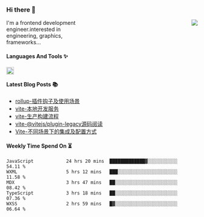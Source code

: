 <!--
**zhaohuanyuu/zhaohuanyuu** is a ✨ _special_ ✨ repository because its `README.md` (this file) appears on your GitHub profile.
-->

### Hi there 👋

<picture>
  <source media="(prefers-color-scheme: dark)" srcset="https://github-readme-stats.vercel.app/api?username=zhaohuanyuu&count_private=true&show_icons=true&theme=city_lights&hide_title=true">
  <img align="right" src="https://github-readme-stats.vercel.app/api?username=zhaohuanyuu&count_private=true&show_icons=true&hide_title=true">
</picture>

<p align="left" style="width:40%">I'm a frontend development engineer.interested in engineering, graphics, frameworks...</p>

#### Languages And Tools ✨

<img align="left" height="20" src="https://skillicons.dev/icons?i=js,ts,nodejs,rust,react,vue,svelte,gatsby,graphql,nestjs" />

</br>

#### Latest Blog Posts 📚
<!-- BLOG-POST-LIST:START -->
- [rollup-插件钩子及使用场景](https://auu.zone/post/rollup-plugin)
- [vite-本地开发服务](https://auu.zone/post/vite-server)
- [vite-生产构建流程](https://auu.zone/post/vite-build)
- [vite-@vitejs/plugin-legacy源码阅读](https://auu.zone/post/vite-legacy)
- [Vite-不同场景下的集成及配置方式](https://auu.zone/post/vite-integrations)
<!-- BLOG-POST-LIST:END -->

#### Weekly Time Spend On ⏳
<!--START_SECTION:waka-->

```text
JavaScript            24 hrs 20 mins  █████████████▓░░░░░░░░░░░   54.11 %
WXML                  5 hrs 12 mins   ███░░░░░░░░░░░░░░░░░░░░░░   11.58 %
MDX                   3 hrs 47 mins   ██░░░░░░░░░░░░░░░░░░░░░░░   08.42 %
TypeScript            3 hrs 18 mins   ██░░░░░░░░░░░░░░░░░░░░░░░   07.36 %
WXSS                  2 hrs 59 mins   █▓░░░░░░░░░░░░░░░░░░░░░░░   06.64 %
```

<!--END_SECTION:waka-->
